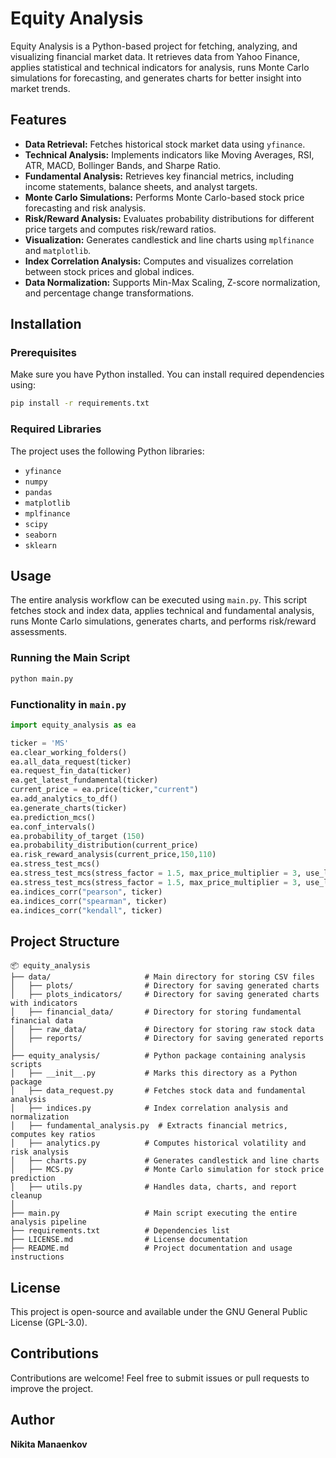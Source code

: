 # Equity Analysis

Equity Analysis is a Python-based project for fetching, analyzing, and visualizing financial market data. It retrieves data from Yahoo Finance, applies statistical and technical indicators for analysis, runs Monte Carlo simulations for forecasting, and generates charts for better insight into market trends.

## Features

- **Data Retrieval:** Fetches historical stock market data using `yfinance`.
- **Technical Analysis:** Implements indicators like Moving Averages, RSI, ATR, MACD, Bollinger Bands, and Sharpe Ratio.
- **Fundamental Analysis:** Retrieves key financial metrics, including income statements, balance sheets, and analyst targets.
- **Monte Carlo Simulations:** Performs Monte Carlo-based stock price forecasting and risk analysis.
- **Risk/Reward Analysis:** Evaluates probability distributions for different price targets and computes risk/reward ratios.
- **Visualization:** Generates candlestick and line charts using `mplfinance` and `matplotlib`.
- **Index Correlation Analysis:** Computes and visualizes correlation between stock prices and global indices.
- **Data Normalization:** Supports Min-Max Scaling, Z-score normalization, and percentage change transformations.

## Installation

### Prerequisites
Make sure you have Python installed. You can install required dependencies using:

```sh
pip install -r requirements.txt
```

### Required Libraries
The project uses the following Python libraries:
- `yfinance`
- `numpy`
- `pandas`
- `matplotlib`
- `mplfinance`
- `scipy`
- `seaborn`
- `sklearn`

## Usage

The entire analysis workflow can be executed using `main.py`. This script fetches stock and index data, applies technical and fundamental analysis, runs Monte Carlo simulations, generates charts, and performs risk/reward assessments.

### Running the Main Script
```sh
python main.py
```

### Functionality in `main.py`

```python
import equity_analysis as ea

ticker = 'MS'
ea.clear_working_folders()
ea.all_data_request(ticker)
ea.request_fin_data(ticker)
ea.get_latest_fundamental(ticker)
current_price = ea.price(ticker,"current")
ea.add_analytics_to_df()
ea.generate_charts(ticker)
ea.prediction_mcs()
ea.conf_intervals()
ea.probability_of_target (150)
ea.probability_distribution(current_price)
ea.risk_reward_analysis(current_price,150,110)
ea.stress_test_mcs()
ea.stress_test_mcs(stress_factor = 1.5, max_price_multiplier = 3, use_log_normal=True)
ea.stress_test_mcs(stress_factor = 1.5, max_price_multiplier = 3, use_log_normal=False)
ea.indices_corr("pearson", ticker)
ea.indices_corr("spearman", ticker)
ea.indices_corr("kendall", ticker)
```

## Project Structure

```
📦 equity_analysis
├── data/                     # Main directory for storing CSV files
│   ├── plots/                # Directory for saving generated charts
│   ├── plots_indicators/     # Directory for saving generated charts with indicators
│   ├── financial_data/       # Directory for storing fundamental financial data
│   ├── raw_data/             # Directory for storing raw stock data
│   ├── reports/              # Directory for saving generated reports
│
├── equity_analysis/          # Python package containing analysis scripts
│   ├── __init__.py           # Marks this directory as a Python package
│   ├── data_request.py       # Fetches stock data and fundamental analysis
│   ├── indices.py            # Index correlation analysis and normalization
│   ├── fundamental_analysis.py  # Extracts financial metrics, computes key ratios
│   ├── analytics.py          # Computes historical volatility and risk analysis
│   ├── charts.py             # Generates candlestick and line charts
│   ├── MCS.py                # Monte Carlo simulation for stock price prediction
│   ├── utils.py              # Handles data, charts, and report cleanup
│
├── main.py                   # Main script executing the entire analysis pipeline
├── requirements.txt          # Dependencies list
├── LICENSE.md                # License documentation
├── README.md                 # Project documentation and usage instructions
```

## License
This project is open-source and available under the GNU General Public License (GPL-3.0).

## Contributions
Contributions are welcome! Feel free to submit issues or pull requests to improve the project.

## Author
**Nikita Manaenkov**
